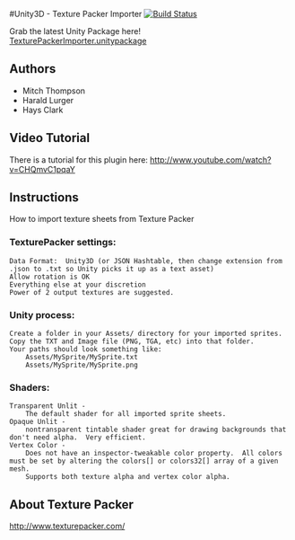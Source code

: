 #Unity3D - Texture Packer Importer
[![Build Status](https://travis-ci.org/haysclark/unity3d-texturepackerimporter.png)](https://travis-ci.org/haysclark/unity3d-texturepackerimporter)

Grab the latest Unity Package here!<br>
[TexturePackerImporter.unitypackage](http://haysclark.github.io/unity3d-texturepackerimporter/package/TexturePackerImporter.unitypackage)

## Authors
* Mitch Thompson
* Harald Lurger
* Hays Clark

## Video Tutorial
There is a tutorial for this plugin here:
http://www.youtube.com/watch?v=CHQmvC1pqaY

## Instructions
How to import texture sheets from Texture Packer

### TexturePacker settings:
	Data Format:  Unity3D (or JSON Hashtable, then change extension from .json to .txt so Unity picks it up as a text asset)
	Allow rotation is OK
	Everything else at your discretion
	Power of 2 output textures are suggested.
	
### Unity process:
	Create a folder in your Assets/ directory for your imported sprites.
	Copy the TXT and Image file (PNG, TGA, etc) into that folder.
	Your paths should look something like:
		Assets/MySprite/MySprite.txt
		Assets/MySprite/MySprite.png
			
### Shaders:
	Transparent Unlit - 
		The default shader for all imported sprite sheets.
	Opaque Unlit - 
		nontransparent tintable shader great for drawing backgrounds that don't need alpha.  Very efficient.
	Vertex Color - 
		Does not have an inspector-tweakable color property.  All colors must be set by altering the colors[] or colors32[] array of a given mesh.  
		Supports both texture alpha and vertex color alpha.

## About Texture Packer		
http://www.texturepacker.com/

